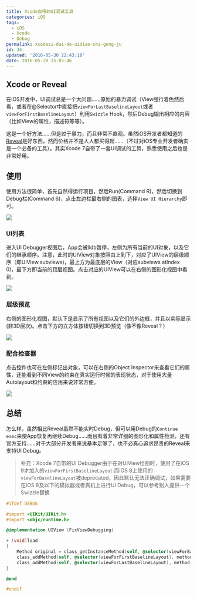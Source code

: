 ```yaml
---
title: Xcode自带的UI调试工具
categories: iOS
tags:
  - iOS
  - Xcode
  - Debug
permalink: xcodezi-dai-de-uidiao-shi-gong-ju
id: 34
updated: '2016-05-30 22:43:18'
date: 2016-05-30 15:03:46
---
```


## Xcode or Reveal

在iOS开发中，UI调试总是一个大问题……原始的暴力调试（View强行着色然后看，或者在@Selector中直接把`viewForLastBaselineLayout`或者`viewForFirstBaselineLayout`）利用`Swizzle` Hook，然后Debug输出相应的内容（比如View的属性，描述符等等）。

这是一个好方法……但是过于暴力，而且非常不直观。虽然iOS开发者都知道的[Reveal](http://revealapp.com)是好东西，然而价格并不是人人都买得起……（不过对iOS专业开发者确实是一个必备的工具）。其实Xcode 7自带了一套UI调试的工具，熟悉使用之后也是非常好用。

## 使用

使用方法很简单，首先自然得运行项目，然后Run(Command R)，然后切换到Debug栏(Command 6)，点击左边栏最右侧的图表，选择`View UI Hierarchy`即可。

![](http://dreampiggy-image.test.upcdn.net/image/d/b8/3ee5a4bd1289d16d36db566f3bf1e.png)

### UI列表

进入UI Debugger视图后，App会被lldb暂停，左侧为所有当前的UI对象，以及它们的继承顺序。注意，此时的UIView对象按照由上到下，对应了UIView的层级顺序（即UIView.subviews)，最上方为最底层的View（对应subviews atIndex 0)，最下方即当前的顶层视图。点击对应的UIView可以在右侧的图形化视图中看到。

![](http://dreampiggy-image.test.upcdn.net/image/a/72/a576918da1fc5658bccaab351b669.png)

### 层级预览

右侧的图形化视图，默认下是显示了所有视图以及它们的外边框，并且以实际显示(非3D层次)。点击下方的立方体按钮切换到3D预览（像不像Reveal？）

![](http://dreampiggy-image.test.upcdn.net/image/5/8b/c05da0308cc5f1b90e1ee80e14756.png)

### 配合检查器

点击控件也可在左侧标记出对象，可以在右侧的Object Inspector来查看它们的属性，还能看到不同View的约束在真实运行时候的表现状态，对于使用大量Autolayout和约束的应用来说非常方便。

![](http://dreampiggy-image.test.upcdn.net/image/0/4a/c340caefd7bd60c6deb7dd07eef43.png)

## 总结

怎么样，虽然相比Reveal虽然不能实时Debug，但可以用Debug的`Continue exec`来使App恢复再继续Debug……而且有着非常详细的图形化和属性检测，还有官方支持……对于大部分开发者来说基本足够了，也不必真心追求昂贵的Reveal来支持UI Debug。

> 补充：Xcode 7自带的UI Debugger由于在对UIView绘图时，使用了在iOS 9才加入的`viewForFirstBaselineLayout`
而iOS 8上使用的`viewForBaselineLayout`被deprecated，因此默认无法正确调试，如果需要在iOS 8及以下的模拟器或者真机上进行UI Debug，可以参考别人提供一个Swizzle替换

```objectivec
#ifdef DEBUG

#import <UIKit/UIKit.h>
#import <objc/runtime.h>

@implementation UIView (FixViewDebugging)

+ (void)load
{
    Method original = class_getInstanceMethod(self, @selector(viewForBaselineLayout));
    class_addMethod(self, @selector(viewForFirstBaselineLayout), method_getImplementation(original), method_getTypeEncoding(original));
    class_addMethod(self, @selector(viewForLastBaselineLayout), method_getImplementation(original), method_getTypeEncoding(original));
}

@end

#endif
```